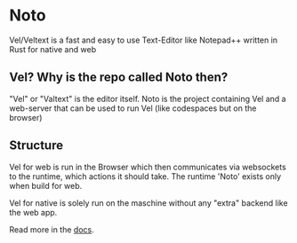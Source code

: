 # Noto
Vel/Veltext is a fast and easy to use Text-Editor like Notepad++ written in Rust for native and web

## Vel? Why is the repo called Noto then?
"Vel" or "Valtext" is the editor itself. Noto is the project containing Vel and a web-server that can be used to run Vel (like codespaces but on the browser)

## Structure
Vel for web is run in the Browser which then communicates via websockets to the runtime, which actions it should take.
The runtime 'Noto' exists only when build for web.

Vel for native is solely run on the maschine without any "extra" backend like the web app.

Read more in the [docs](docs/Architecture).
